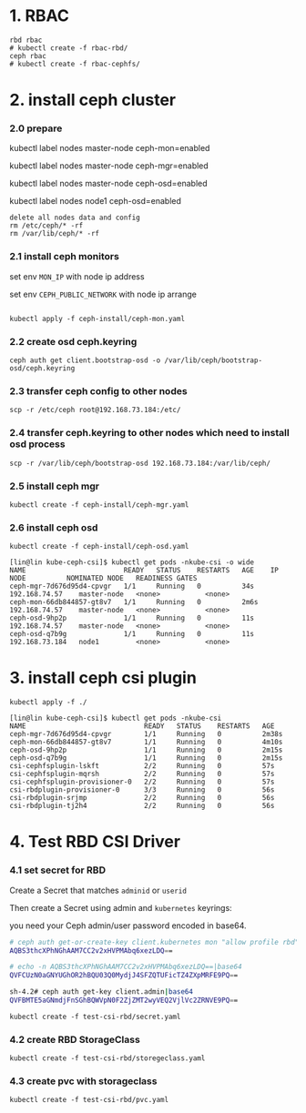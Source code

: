 # 1. RBAC

```
rbd rbac
# kubectl create -f rbac-rbd/
ceph rbac
# kubectl create -f rbac-cephfs/
```

# 2. install ceph cluster

### 2.0 prepare
kubectl label nodes master-node ceph-mon=enabled

kubectl label nodes master-node ceph-mgr=enabled

kubectl label nodes master-node ceph-osd=enabled

kubectl label nodes node1 ceph-osd=enabled

```ecma script level 4
delete all nodes data and config
rm /etc/ceph/* -rf
rm /var/lib/ceph/* -rf
```


### 2.1 install ceph monitors
set env `MON_IP` with node ip address

set env `CEPH_PUBLIC_NETWORK` with node ip arrange
```console

kubectl apply -f ceph-install/ceph-mon.yaml
```


### 2.2 create osd ceph.keyring
```cassandraql
ceph auth get client.bootstrap-osd -o /var/lib/ceph/bootstrap-osd/ceph.keyring
```

### 2.3 transfer ceph config to other nodes
```cassandraql
scp -r /etc/ceph root@192.168.73.184:/etc/
```

### 2.4 transfer ceph.keyring to other nodes which need to install osd process
```cassandraql
scp -r /var/lib/ceph/bootstrap-osd 192.168.73.184:/var/lib/ceph/
```

### 2.5 install ceph mgr
```cassandraql
kubectl create -f ceph-install/ceph-mgr.yaml
``` 

### 2.6 install ceph osd
```cassandraql
kubectl create -f ceph-install/ceph-osd.yaml
``` 

```ecma script level 4
[lin@lin kube-ceph-csi]$ kubectl get pods -nkube-csi -o wide
NAME                        READY   STATUS    RESTARTS   AGE    IP               NODE          NOMINATED NODE   READINESS GATES
ceph-mgr-7d676d95d4-cpvgr   1/1     Running   0          34s    192.168.74.57    master-node   <none>           <none>
ceph-mon-66db844857-gt8v7   1/1     Running   0          2m6s   192.168.74.57    master-node   <none>           <none>
ceph-osd-9hp2p              1/1     Running   0          11s    192.168.74.57    master-node   <none>           <none>
ceph-osd-q7b9g              1/1     Running   0          11s    192.168.73.184   node1         <none>           <none>
```

# 3. install ceph csi plugin
```ecma script level 4
kubectl apply -f ./
```

```ecma script level 4
[lin@lin kube-ceph-csi]$ kubectl get pods -nkube-csi
NAME                             READY   STATUS    RESTARTS   AGE
ceph-mgr-7d676d95d4-cpvgr        1/1     Running   0          2m38s
ceph-mon-66db844857-gt8v7        1/1     Running   0          4m10s
ceph-osd-9hp2p                   1/1     Running   0          2m15s
ceph-osd-q7b9g                   1/1     Running   0          2m15s
csi-cephfsplugin-lskft           2/2     Running   0          57s
csi-cephfsplugin-mqrsh           2/2     Running   0          57s
csi-cephfsplugin-provisioner-0   2/2     Running   0          57s
csi-rbdplugin-provisioner-0      3/3     Running   0          56s
csi-rbdplugin-srjmp              2/2     Running   0          56s
csi-rbdplugin-tj2h4              2/2     Running   0          56s
```


# 4. Test RBD CSI Driver

### 4.1 set secret for RBD
Create a Secret that matches `adminid` or `userid`

Then create a Secret using admin and `kubernetes` keyrings:

you need your Ceph admin/user password encoded in base64.

```bash
# ceph auth get-or-create-key client.kubernetes mon "allow profile rbd" osd "profile rbd pool=rbd"
AQBS3thcXPhNGhAAM7CC2v2xHVPMAbq6xezLDQ==

# echo -n AQBS3thcXPhNGhAAM7CC2v2xHVPMAbq6xezLDQ==|base64
QVFCUzN0aGNYUGhOR2hBQU03Q0MydjJ4SFZQTUFicTZ4ZXpMRFE9PQ==
```

```bash
sh-4.2# ceph auth get-key client.admin|base64
QVFBMTE5aGNmdjFnSGhBQWVpN0F2ZjZMT2wyVEQ2VjlVc2ZRNVE9PQ==
```

```console
kubectl create -f test-csi-rbd/secret.yaml
```
 

### 4.2 create RBD StorageClass

```console
kubectl create -f test-csi-rbd/storegeclass.yaml
```

### 4.3 create pvc with storageclass

```console
kubectl create -f test-csi-rbd/pvc.yaml
```
